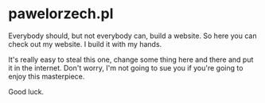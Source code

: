 # pawelorzech.pl

Everybody should, but not everybody can, build a website. So here you can check out my website. I build it with my hands. 

It's really easy to steal this one, change some thing here and there and put it in the internet. Don't worry, I'm not going to sue you if you're going to enjoy this masterpiece.

Good luck.
